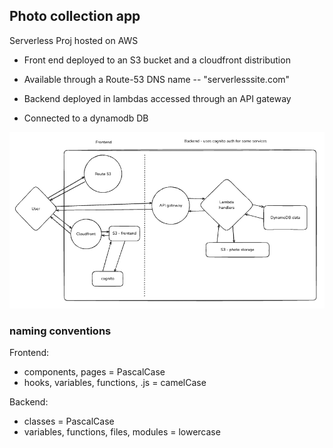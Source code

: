 ## Photo collection app

Serverless Proj hosted on AWS

 - Front end deployed to an S3 bucket and a cloudfront distribution
 - Available through a Route-53 DNS name -- "serverlesssite.com"

 - Backend deployed in lambdas accessed through an API gateway
 - Connected to a dynamodb DB

![Architecture Diagram](/frontend/public/diagram-infra.png)

### naming conventions
Frontend:
 - components, pages = PascalCase
 - hooks, variables, functions, .js = camelCase

Backend:
 - classes = PascalCase
 - variables, functions, files, modules = lowercase
